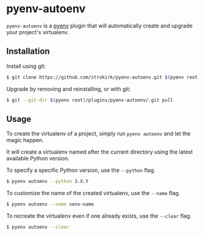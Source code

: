 # pyenv-autoenv

`pyenv-autoenv` is a [pyenv](https://github.com/pyenv/pyenv) plugin that
will automatically create and upgrade your project's virtualenv.

## Installation

Install using git:

```sh
$ git clone https://github.com/strokirk/pyenv-autoenv.git $(pyenv root)/plugins/pyenv-autoenv
```

Upgrade by removing and reinstalling, or with git:

```sh
$ git --git-dir $(pyenv root)/plugins/pyenv-autoenv/.git pull
```

## Usage

To create the virtualenv of a project, simply run `pyenv autoenv` and let
the magic happen.

It will create a virtualenv named after the current directory using the
latest available Python version.

To specify a specific Python version, use the `--python` flag.

```sh
$ pyenv autoenv --python 3.X.Y
```

To customize the name of the created virtualenv, use the `--name` flag.

```sh
$ pyenv autoenv --name venv-name
```

To recreate the virtualenv even if one already exists, use the `--clear` flag.

```sh
$ pyenv autoenv --clear
```
